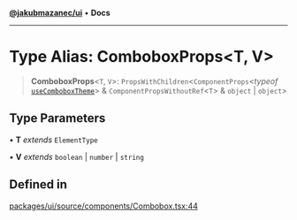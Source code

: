 [**@jakubmazanec/ui**](../README.md) • **Docs**

---

# Type Alias: ComboboxProps\<T, V\>

> **ComboboxProps**\<`T`, `V`\>: `PropsWithChildren`\<`ComponentProps`\<_typeof_
> [`useComboboxTheme`](../functions/useComboboxTheme.md)\> & `ComponentPropsWithoutRef`\<`T`\> &
> `object` \| `object`\>

## Type Parameters

• **T** _extends_ `ElementType`

• **V** _extends_ `boolean` \| `number` \| `string`

## Defined in

[packages/ui/source/components/Combobox.tsx:44](https://github.com/jakubmazanec/tools/blob/6ed2cc9bf798455a62cfc34def34fef748169fa2/packages/ui/source/components/Combobox.tsx#L44)
